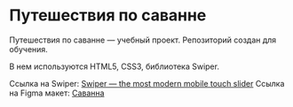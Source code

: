 # Путешествия по саванне
Путешествия по саванне — учебный проект. Репозиторий создан для обучения.

В нем используются HTML5, CSS3, библиотека Swiper.

Ссылка на Swiper: [Swiper — the most modern mobile touch slider](https://swiperjs.com/)
Ссылка на Figma макет: [Саванна](https://www.figma.com/file/ITDUDOIYB7Kmv9P5PdCw1T/%D0%A1%D0%B0%D0%B2%D0%B0%D0%BD%D0%BD%D0%B0?node-id=0%3A1&t=6GxuVGdPLS5BEw0O-1)
